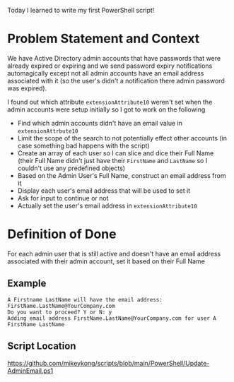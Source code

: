 Today I learned to write my first PowerShell script!

# Problem Statement and Context #

We have Active Directory admin accounts that have passwords that were already expired or expiring and we send password expiry notifications automagically except not all admin accounts have an email address associated with it (so the user's didn't a notification there admin password was expired).

I found out which attribute `extensionAttribute10` weren't set when the admin accounts were setup initially so I got to work on the following
- Find which admin accounts didn't have an email value in `extensionAttrbute10`
- Limit the scope of the search to not potentially effect other accounts (in case something bad happens with the script)
- Create an array of each user so I can slice and dice their Full Name (their Full Name didn't just have their `FirstName` and `LastName` so I couldn't use any predefined objects)
- Based on the Admin User's Full Name, construct an email address from it
- Display each user's email address that will be used to set it
- Ask for input to continue or not
- Actually set the user's email address in `extensionAttribute10`

# Definition of Done

For each admin user that is still active and doesn't have an email address associated with their admin account, set it based on their Full Name

## Example

```
A Firstname LastName will have the email address: FirstName.LastName@YourCompany.com
Do you want to proceed? Y or N: y
Adding email address FirstName.LastName@YourCompany.com for user A FirstName LastName
```

## Script Location

https://github.com/mikeykong/scripts/blob/main/PowerShell/Update-AdminEmail.ps1

